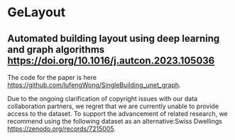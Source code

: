 # GeLayout
## Automated building layout using deep learning and graph algorithms https://doi.org/10.1016/j.autcon.2023.105036


The code for the paper is here https://github.com/lufengWong/SingleBuilding_unet_graph.

Due to the ongoing clarification of copyright issues with our data collaboration partners, we regret that we are currently unable to provide access to the dataset. To support the advancement of related research, we recommend using the following dataset as an alternative:Swiss Dwellings https://zenodo.org/records/7215005.
